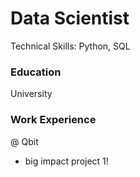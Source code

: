 # Data Scientist

Technical Skills: Python, SQL
### Education
University

### Work Experience
@ Qbit
- big impact project 1!

###
